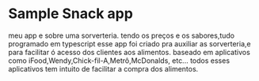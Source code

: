 # Sample Snack app

meu app e sobre uma sorverteria. tendo os preços e os sabores,tudo programado em typescript
esse app foi criado pra auxiliar as sorverteria,e para facilitar ó acesso dos clientes aos alimentos.
baseado em aplicativos como iFood,Wendy,Chick-fil-A,Metrô,McDonalds, etc...
todos esses aplicativos tem intuito de facilitar a compra dos alimentos.

